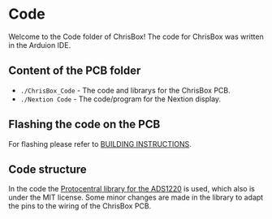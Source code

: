 # Code

Welcome to the Code folder of ChrisBox!
The code for ChrisBox was written in the Arduion IDE.

## Content of the PCB folder

- `./ChrisBox_Code` - The code and librarys for the ChrisBox PCB.
- `./Nextion Code` - The code/program for the Nextion display.

## Flashing the code on the PCB

For flashing please refer to [BUILDING INSTRUCTIONS](/BUILDING_INSTRUCTIONS.md).

## Code structure

In the code the [Protocentral library for the ADS1220](https://github.com/Protocentral/Protocentral_ADS1220) is used, which also is under the MIT license. Some minor changes are made in the library to adapt the pins to the wiring of the ChrisBox PCB.
